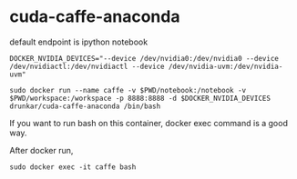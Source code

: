 # cuda-caffe-anaconda

default endpoint is ipython notebook

```
DOCKER_NVIDIA_DEVICES="--device /dev/nvidia0:/dev/nvidia0 --device /dev/nvidiactl:/dev/nvidiactl --device /dev/nvidia-uvm:/dev/nvidia-uvm"

sudo docker run --name caffe -v $PWD/notebook:/notebook -v $PWD/workspace:/workspace -p 8888:8888 -d $DOCKER_NVIDIA_DEVICES drunkar/cuda-caffe-anaconda /bin/bash
```

If you want to run bash on this container, docker exec command is a good way.

After docker run, 

```
sudo docker exec -it caffe bash
```
